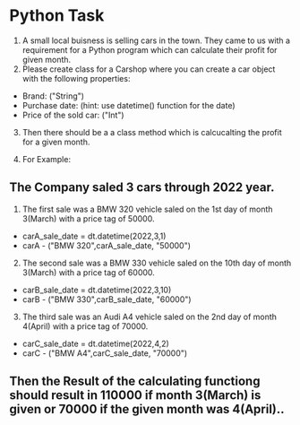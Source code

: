 # Python Task

1. A small local buisness is selling cars in the town. They came to us with a requirement for a Python program which can calculate their profit for given month.
2. Please create class for a Carshop where you can create a car object with the following properties:
 - Brand: ("String")
 - Purchase date: (hint: use datetime() function for the date)
 - Price of the sold car: ("Int")
 
3. Then there should be a a class method which is calcucalting the profit for a given month.

4. For Example:

## The Company saled 3 cars through 2022 year.

1. The first sale was a BMW 320 vehicle saled on the 1st day of month 3(March) with a price tag of 50000.
- carA_sale_date = dt.datetime(2022,3,1)
- carA - ("BMW 320",carA_sale_date, "50000")

2. The second sale was a BMW 330 vehicle saled on the 10th day of month 3(March) with a price tag of 60000.
- carB_sale_date = dt.datetime(2022,3,10)
- carB - ("BMW 330",carB_sale_date, "60000")

3. The third sale was an Audi A4 vehicle saled on the 2nd day of month 4(April) with a price tag of 70000.
- carC_sale_date = dt.datetime(2022,4,2)
- carC - ("BMW A4",carC_sale_date, "70000")

## Then the Result of the calculating functiong should result in 110000 if month 3(March) is given or 70000 if the given month was 4(April)..
